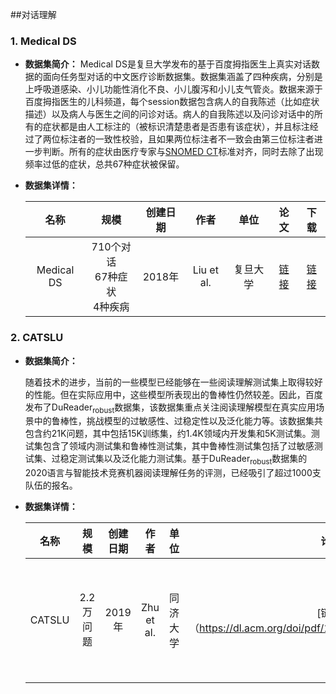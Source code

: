 ##对话理解

### 1. Medical DS
- <strong>数据集简介：</strong>
Medical DS是复旦大学发布的基于百度拇指医生上真实对话数据的面向任务型对话的中文医疗诊断数据集。数据集涵盖了四种疾病，分别是上呼吸道感染、小儿功能性消化不良、小儿腹泻和小儿支气管炎。数据来源于百度拇指医生的儿科频道，每个session数据包含病人的自我陈述（比如症状描述）以及病人与医生之间的问诊对话。病人的自我陈述以及问诊对话中的所有的症状都是由人工标注的（被标识清楚患者是否患有该症状），并且标注经过了两位标注者的一致性校验，且如果两位标注者不一致会由第三位标注者进一步判断。所有的症状由医疗专家与[SNOMED CT](https://www.snomed.org/snomed-ct)标准对齐，同时去除了出现频率过低的症状，总共67种症状被保留。


- <strong>数据集详情：</strong>

    |  名称 | 规模 | 创建日期 | 作者 | 单位 | 论文 | 下载 |
    | :---: | :---:| :---: | :---: | :---: | :---: | :---: |
    | Medical DS | 710个对话 <br> 67种症状 <br> 4种疾病 | 2018年 | Liu et al. | 复旦大学 | [链接](http://www.sdspeople.fudan.edu.cn/zywei/paper/liu-acl2018.pdf) | [链接](http://www.sdspeople.fudan.edu.cn/zywei/data/acl2018-mds.zip)|


### 2. CATSLU
- <strong>数据集简介：</strong>

    随着技术的进步，当前的一些模型已经能够在一些阅读理解测试集上取得较好的性能。但在实际应用中，这些模型所表现出的鲁棒性仍然较差。因此，百度发布了DuReader<sub>robust</sub>数据集，该数据集重点关注阅读理解模型在真实应用场景中的鲁棒性，挑战模型的过敏感性、过稳定性以及泛化能力等。该数据集共包含约21K问题，其中包括15K训练集，约1.4K领域内开发集和5K测试集。测试集包含了领域内测试集和鲁棒性测试集，其中鲁棒性测试集包括了过敏感测试集、过稳定测试集以及泛化能力测试集。基于DuReader<sub>robust</sub>数据集的2020语言与智能技术竞赛机器阅读理解任务的评测，已经吸引了超过1000支队伍的报名。

- <strong>数据集详情：</strong>

    |  名称 | 规模 | 创建日期 | 作者 | 单位 | 论文 | 下载 | 评测 |
    | :---: | :---:| :---: | :---: | :---: | :---: | :---: | :---: |
    | CATSLU | 2.2万问题 | 2019年 | Zhu et al. | 同济大学 | [链接]（https://dl.acm.org/doi/pdf/10.1145/3340555.3356098） | [训练开发集](https://drive.google.com/file/d/1Wpzfq_qbUJm2ddjUO9oNYBAG83MJZxf2/view) <br> [测试集](https://drive.google.com/file/d/1DO2lYYXk7lEMoFQeY2XdK1irZHDhiDEA/view) | [The 1st Chinese Audio-Textual Spoken Language Understanding Challeng](https://sites.google.com/view/CATSLU/home) |
